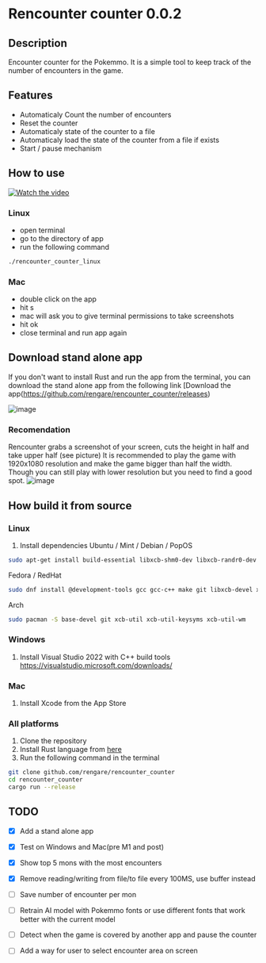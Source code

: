 # Rencounter counter 0.0.2

## Description
Encounter counter for the Pokemmo. 
It is a simple tool to keep track of the number of encounters in the game.

## Features
- Automaticaly Count the number of encounters
- Reset the counter
- Automaticaly state of the counter to a file
- Automaticaly load the state of the counter from a file if exists
- Start / pause mechanism


## How to use
[![Watch the video](https://img.youtube.com/vi/zjVu3N2xFzA/0.jpg)](https://www.youtube.com/watch?v=zjVu3N2xFzA)

### Linux
- open terminal
- go to the directory of app
- run the following command
```bash
./rencounter_counter_linux
```
### Mac
- double click on the app
- hit s 
- mac will ask you to give terminal permissions to take screenshots
- hit ok
- close terminal and run app again

## Download stand alone app
If you don't want to install Rust and run the app from the terminal, you can download the stand alone app from the following link
[Download the app(https://github.com/rengare/rencounter_counter/releases)

![image](https://github.com/rengare/rencounter_counter/assets/10849982/d9715798-f952-43ef-9e88-2ee555a84ddb)



### Recomendation
Rencounter grabs a screenshot of your screen, cuts the height in half and take upper half (see picture)
It is recommended to play the game with 1920x1080 resolution and make the game bigger than half the width. Though you can still play with lower resolution but you need to find a good spot.
![image](https://github.com/rengare/rencounter_counter/assets/10849982/a32e8c46-824c-4a8f-ae48-856cf479b6e8)

## How build it from source 

### Linux
1. Install dependencies
Ubuntu / Mint / Debian / PopOS
```bash
sudo apt-get install build-essential libxcb-shm0-dev libxcb-randr0-dev xcb git
```
Fedora / RedHat
```bash
sudo dnf install @development-tools gcc gcc-c++ make git libxcb-devel xcb-util-keysyms-devel xcb-util-devel xcb-util-wm-devel
```
Arch 
```bash
sudo pacman -S base-devel git xcb-util xcb-util-keysyms xcb-util-wm
```

### Windows
1. Install Visual Studio 2022 with C++ build tools https://visualstudio.microsoft.com/downloads/

### Mac
1. Install Xcode from the App Store

### All platforms
1. Clone the repository
2. Install Rust language from [here](https://www.rust-lang.org/tools/install) 
3. Run the following command in the terminal
```bash
git clone github.com/rengare/rencounter_counter
cd rencounter_counter
cargo run --release
```

## TODO
- [x] Add a stand alone app
- [x] Test on Windows and Mac(pre M1 and post)
- [x] Show top 5 mons with the most encounters
- [x] Remove reading/writing from file/to file every 100MS, use buffer instead
- [ ] Save number of encounter per mon
- [ ] Retrain AI model with Pokemmo fonts or use different fonts that work better with the current model
- [ ] Detect when the game is covered by another app and pause the counter
- [ ] Add a way for user to select encounter area on screen

